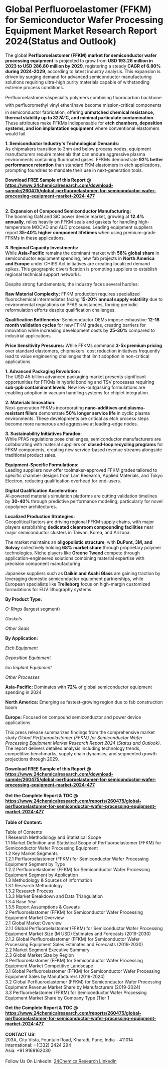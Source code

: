 <h1>Global Perfluoroelastomer (FFKM) for Semiconductor Wafer Processing Equipment Market Research Report 2024(Status and Outlook)</h1><p>The global <strong>Perfluoroelastomer (FFKM) market for semiconductor wafer processing equipment</strong> is projected to grow from <strong>USD 193.26 million in 2023 to USD 286.80 million by 2029</strong>, registering a steady <strong>CAGR of 6.80% during 2024-2029</strong>, according to latest industry analysis. This expansion is driven by surging demand for advanced semiconductor manufacturing solutions requiring ultra-high purity materials capable of withstanding extreme process conditions.</p><p>Perfluoroelastomersâspecialty polymers combining fluorocarbon backbone with perfluoromethyl vinyl etherâhave become mission-critical components in semiconductor fabrication, offering <strong>unmatched chemical resistance, thermal stability up to 327Â°C, and minimal particulate contamination</strong>. These attributes make FFKMs indispensable for <strong>etch chambers, deposition systems, and ion implantation equipment</strong> where conventional elastomers would fail.</p><p><strong>1. Semiconductor Industry's Technological Demands:</strong><br>
As chipmakers transition to 3nm and below process nodes, equipment manufacturers require materials that can endure aggressive plasma environments containing fluorinated gases. FFKMs demonstrate <strong>92% better performance retention</strong> than standard FKM elastomers in etch applications, prompting foundries to mandate their use in next-generation tools.</p><div><b>Download FREE Sample of this Report @ 
            <a href="https://www.24chemicalresearch.com/download-sample/260475/global-perfluoroelastomer-for-semiconductor-wafer-processing-equipment-market-2024-477">
            https://www.24chemicalresearch.com/download-sample/260475/global-perfluoroelastomer-for-semiconductor-wafer-processing-equipment-market-2024-477</a></b></div><br><p><strong>2. Expansion of Compound Semiconductor Manufacturing:</strong><br>
The booming GaN and SiC power device market, growing at <strong>12.4% annually</strong>, relies heavily on FFKM seals and gaskets for handling high-temperature MOCVD and ALD processes. Leading equipment suppliers report <strong>35-40% higher component lifetimes</strong> when using premium-grade FFKMs in these applications.</p><p><strong>3. Regional Capacity Investments:</strong><br>
While <strong>Asia-Pacific</strong> remains the dominant market with <strong>58% global share</strong> in semiconductor equipment spending, new fab projects in <strong>North America and Europe</strong> under CHIPS Act initiatives are creating localized demand spikes. This geographic diversification is prompting suppliers to establish regional technical support networks.</p><p>Despite strong fundamentals, the industry faces several hurdles:</p><p><strong>Raw Material Complexity:</strong> FFKM production requires specialized fluorochemical intermediates facing <strong>15-20% annual supply volatility</strong> due to environmental regulations on PFAS substances, forcing periodic reformulation efforts despite qualification challenges.</p><p><strong>Qualification Bottlenecks:</strong> Semiconductor OEMs impose exhaustive <strong>12-18 month validation cycles</strong> for new FFKM grades, creating barriers for innovation while increasing development costs by <strong>25-30%</strong> compared to industrial applications.</p><p><strong>Price Sensitivity Pressures:</strong> While FFKMs command <strong>3-5x premium pricing</strong> over standard elastomers, chipmakers' cost reduction initiatives frequently lead to value engineering challenges that limit adoption in non-critical applications.</p><p><strong>1. Advanced Packaging Revolution:</strong><br>
The USD 45 billion advanced packaging market presents significant opportunities for FFKMs in hybrid bonding and TSV processes requiring <strong>sub-ppb contaminant levels</strong>. New low-outgassing formulations are enabling adoption in vacuum handling systems for chiplet integration.</p><p><strong>2. Materials Innovation:</strong><br>
Next-generation FFKMs incorporating <strong>nano-additives and plasma-resistant fillers</strong> demonstrate <strong>50% longer service life</strong> in cyclic plasma environments. These developments are critical as etch process steps become more numerous and aggressive at leading-edge nodes.</p><p><strong>3. Sustainability Initiatives Paradox:</strong><br>
While PFAS regulations pose challenges, semiconductor manufacturers are collaborating with material suppliers on <strong>closed-loop recycling programs</strong> for FFKM components, creating new service-based revenue streams alongside traditional product sales.</p><p><strong>Equipment-Specific Formulations:</strong><br>
	Leading suppliers now offer toolmaker-approved FFKM grades tailored to specific chamber designs from Lam Research, Applied Materials, and Tokyo Electron, reducing qualification overhead for end-users.</p><p><strong>Digital Qualification Acceleration:</strong><br>
	AI-powered materials simulation platforms are cutting validation timelines by <strong>30-40%</strong> through predictive performance modeling, particularly for novel copolymer architectures.</p><p><strong>Localized Production Strategies:</strong><br>
	Geopolitical factors are driving regional FFKM supply chains, with major players establishing <strong>dedicated cleanroom compounding facilities</strong> near major semiconductor clusters in Taiwan, Korea, and Arizona.</p><p>The market maintains an <strong>oligopolistic structure</strong>, with <strong>DuPont, 3M, and Solvay</strong> collectively holding <strong>68% market share</strong> through proprietary polymer technologies. Niche players like <strong>Greene Tweed</strong> compete through application-engineered solutions combining material expertise with precision component manufacturing.</p><p>Japanese suppliers such as <strong>Daikin and Asahi Glass</strong> are gaining traction by leveraging domestic semiconductor equipment partnerships, while European specialists like <strong>Trelleborg</strong> focus on high-margin customized formulations for EUV lithography systems.</p><p><strong>By Product Type:</strong></p><p><em>O-Rings</em> (largest segment)</p><p><em>Gaskets</em></p><p><em>Other Seals</em></p><p><strong>By Application:</strong></p><p><em>Etch Equipment</em></p><p><em>Deposition Equipment</em></p><p><em>Ion Implant Equipment</em></p><p><em>Other Processes</em></p><p><strong>Asia-Pacific:</strong> Dominates with <strong>72%</strong> of global semiconductor equipment spending in 2024</p><p><strong>North America:</strong> Emerging as fastest-growing region due to fab construction boom</p><p><strong>Europe:</strong> Focused on compound semiconductor and power device applications</p><p>This press release summarizes findings from the comprehensive market study <em>Global Perfluoroelastomer (FFKM) for Semiconductor Wafer Processing Equipment Market Research Report 2024 (Status and Outlook)</em>. The report delivers detailed analysis including technology trends, competitive benchmarks, supply chain dynamics, and segmented growth projections through 2029.</p><div><b>Download FREE Sample of this Report @ 
            <a href="https://www.24chemicalresearch.com/download-sample/260475/global-perfluoroelastomer-for-semiconductor-wafer-processing-equipment-market-2024-477">
            https://www.24chemicalresearch.com/download-sample/260475/global-perfluoroelastomer-for-semiconductor-wafer-processing-equipment-market-2024-477</a></b></div><br><div><b>Get the Complete Report & TOC @ 
            <a href="https://www.24chemicalresearch.com/reports/260475/global-perfluoroelastomer-for-semiconductor-wafer-processing-equipment-market-2024-477">
            https://www.24chemicalresearch.com/reports/260475/global-perfluoroelastomer-for-semiconductor-wafer-processing-equipment-market-2024-477</a></b></div><br>
            <b>Table of Content:</b><p>Table of Contents<br />
1 Research Methodology and Statistical Scope<br />
1.1 Market Definition and Statistical Scope of Perfluoroelastomer (FFKM) for Semiconductor Wafer Processing Equipment<br />
1.2 Key Market Segments<br />
1.2.1 Perfluoroelastomer (FFKM) for Semiconductor Wafer Processing Equipment Segment by Type<br />
1.2.2 Perfluoroelastomer (FFKM) for Semiconductor Wafer Processing Equipment Segment by Application<br />
1.3 Methodology & Sources of Information<br />
1.3.1 Research Methodology<br />
1.3.2 Research Process<br />
1.3.3 Market Breakdown and Data Triangulation<br />
1.3.4 Base Year<br />
1.3.5 Report Assumptions & Caveats<br />
2 Perfluoroelastomer (FFKM) for Semiconductor Wafer Processing Equipment Market Overview<br />
2.1 Global Market Overview<br />
2.1.1 Global Perfluoroelastomer (FFKM) for Semiconductor Wafer Processing Equipment Market Size (M USD) Estimates and Forecasts (2019-2030)<br />
2.1.2 Global Perfluoroelastomer (FFKM) for Semiconductor Wafer Processing Equipment Sales Estimates and Forecasts (2019-2030)<br />
2.2 Market Segment Executive Summary<br />
2.3 Global Market Size by Region<br />
3 Perfluoroelastomer (FFKM) for Semiconductor Wafer Processing Equipment Market Competitive Landscape<br />
3.1 Global Perfluoroelastomer (FFKM) for Semiconductor Wafer Processing Equipment Sales by Manufacturers (2019-2024)<br />
3.2 Global Perfluoroelastomer (FFKM) for Semiconductor Wafer Processing Equipment Revenue Market Share by Manufacturers (2019-2024)<br />
3.3 Perfluoroelastomer (FFKM) for Semiconductor Wafer Processing Equipment Market Share by Company Type (Tier 1</p><div><b>Get the Complete Report & TOC @ 
            <a href="https://www.24chemicalresearch.com/reports/260475/global-perfluoroelastomer-for-semiconductor-wafer-processing-equipment-market-2024-477">
            https://www.24chemicalresearch.com/reports/260475/global-perfluoroelastomer-for-semiconductor-wafer-processing-equipment-market-2024-477</a></b></div><br><b>CONTACT US:</b><br>
            203A, City Vista, Fountain Road, Kharadi, Pune, India - 411014<br>
            International: +1(332) 2424 294<br>
            Asia: +91 9169162030 <br><br>
            Follow Us On LinkedIn: <a href="https://www.linkedin.com/company/24chemicalresearch/">24ChemicalResearch LinkedIn</a>